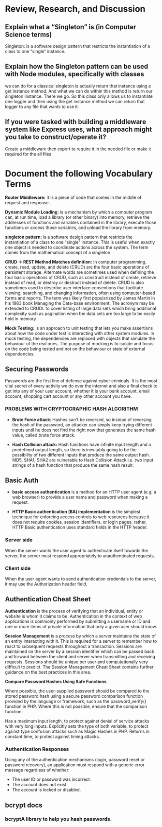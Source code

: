 # Review, Research, and Discussion

## Explain what a “Singleton” is (in Computer Science terms)

Singleton: is a software design pattern that restricts the instantiation of a class to one "single" instance.


## Explain how the Singleton pattern can be used with Node modules, specifically with classes

we can do for a classical singleton is actually return that instance using a get instance method. And what we can do within this method is return our singleton instance. There we go. So this class only allows us to instantiate one logger and then using the get instance method we can return that logger to any file that wants to use it.

## If you were tasked with building a middleware system like Express uses, what approach might you take to construct/operate it?

Create a middleware then export to require it in the needed file or make it required for the all files 

# Document the following Vocabulary Terms

**Router Middleware:** It is a piece of code that comes in the middle of request and response . 

**Dynamic Module Loading:** is a mechanism by which a computer program can, at run time, load a library (or other binary) into memory, retrieve the addresses of functions and variables contained in the library, execute those functions or access those variables, and unload the library from memory.

  **singleton pattern:** is a software design pattern that restricts the instantiation of a class to one "single" instance. This is useful when exactly one object is needed to coordinate actions across the system. The term comes from the mathematical concept of a singleton.

  **CRUD -> REST Method Matches definition:** In computer programming, create, read, update, and delete (CRUD) are the four basic operations of persistent storage. Alternate words are sometimes used when defining the four basic operations of CRUD, such as construct instead of create, retrieve instead of read, or destroy or destruct instead of delete. CRUD is also sometimes used to describe user interface conventions that facilitate viewing, searching, and changing information, often using computer-based forms and reports. The term was likely first popularized by James Martin in his 1983 book Managing the Data-base environment. The acronym may be extended to CRUDL to cover listing of large data sets which bring additional complexity such as pagination when the data sets are too large to be easily held in memory

  **Mock Testing:** is an approach to unit testing that lets you make assertions about how the code under test is interacting with other system modules. In mock testing, the dependencies are replaced with objects that simulate the behaviour of the real ones. The purpose of mocking is to isolate and focus on the code being tested and not on the behaviour or state of external dependencies.

  ## Securing Passwords

  Passwords are the first line of defense against cyber criminals. It is the most vital secret of every activity we do over the internet and also a final check to get into any of your user account, whether it is your bank account, email account, shopping cart account or any other account you have.

  ### PROBLEMS WITH CRYPTOGRAPHIC HASH ALGORITHM

  * **Brute Force attack**: Hashes can't be reversed, so instead of reversing the hash of the password, an attacker can simply keep trying different inputs until he does not find the right now that generates the same hash value, called brute force attack.

  * **Hash Collision attack:** Hash functions have infinite input length and a predefined output length, so there is inevitably going to be the possibility of two different inputs that produce the same output hash. MD5, SHA1, SHA2 are vulnerable to Hash Collision Attack i.e. two input strings of a hash function that produce the same hash result.

  ## Basic Auth

  * **basic access authentication** is a method for an HTTP user agent (e.g. a web browser) to provide a user name and password when making a request.

* **HTTP Basic authentication (BA) implementation** is the simplest technique for enforcing access controls to web resources because it does not require cookies, session identifiers, or login pages; rather, HTTP Basic authentication uses standard fields in the HTTP header.

### Server side
When the server wants the user agent to authenticate itself towards the server, the server must respond appropriately to unauthenticated requests.

### Client side
When the user agent wants to send authentication credentials to the server, it may use the Authorization header field.

## Authentication Cheat Sheet

**Authentication** is the process of verifying that an individual, entity or website is whom it claims to be. Authentication in the context of web applications is commonly performed by submitting a username or ID and one or more items of private information that only a given user should know.

**Session Management** is a process by which a server maintains the state of an entity interacting with it. This is required for a server to remember how to react to subsequent requests throughout a transaction. Sessions are maintained on the server by a session identifier which can be passed back and forward between the client and server when transmitting and receiving requests. Sessions should be unique per user and computationally very difficult to predict. The Session Management Cheat Sheet contains further guidance on the best practices in this area.
 
**Compare Password Hashes Using Safe Functions**

Where possible, the user-supplied password should be compared to the stored password hash using a secure password comparison function provided by the language or framework, such as the password_verify() function in PHP. Where this is not possible, ensure that the comparison function:

Has a maximum input length, to protect against denial of service attacks with very long inputs.
Explicitly sets the type of both variable, to protect against type confusion attacks such as Magic Hashes in PHP.
Returns in constant time, to protect against timing attacks.

### Authentication Responses
Using any of the authentication mechanisms (login, password reset or password recovery), an application must respond with a generic error message regardless of whether:

* The user ID or password was incorrect.
* The account does not exist.
* The account is locked or disabled.

## bcrypt docs

### **bcryptA** library to help you hash passwords.

